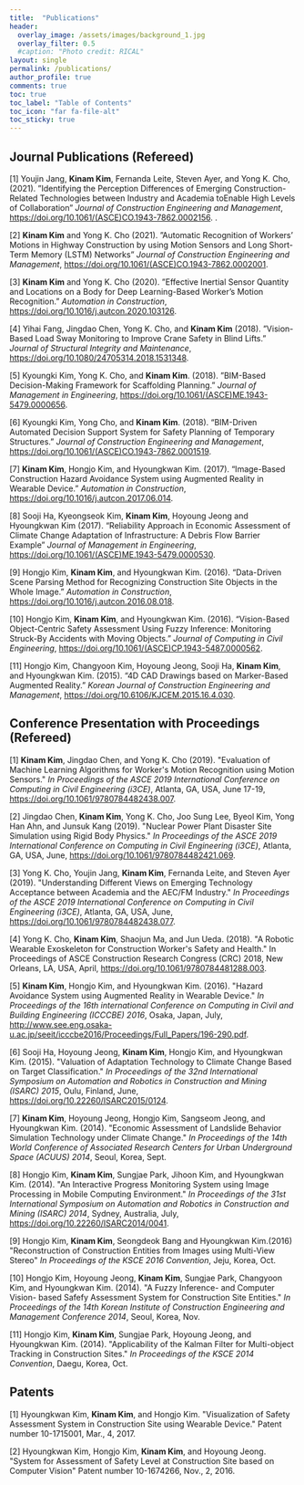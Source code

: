 ```yaml
---
title:  "Publications"
header:
  overlay_image: /assets/images/background_1.jpg
  overlay_filter: 0.5
  #caption: "Photo credit: RICAL"
layout: single
permalink: /publications/
author_profile: true
comments: true
toc: true
toc_label: "Table of Contents"
toc_icon: "far fa-file-alt"
toc_sticky: true
---
```

## Journal Publications (Refereed)

[1] Youjin Jang, <b>Kinam Kim</b>, Fernanda Leite, Steven Ayer, and Yong K. Cho, (2021). ”Identifying the
Perception Differences of Emerging Construction-Related Technologies between Industry and Academia toEnable High Levels of Collaboration” <i>Journal of Construction Engineering and Management</i>, <a href="https://doi.org/10.1061/(ASCE)CO.1943-7862.0002156" target="_blank">https://doi.org/10.1061/(ASCE)CO.1943-7862.0002156</a>.
.

[2] <b>Kinam Kim</b> and Yong K. Cho (2021). ”Automatic Recognition of Workers’ Motions in Highway
Construction by using Motion Sensors and Long Short-Term Memory (LSTM) Networks” <i>Journal of
Construction Engineering and Management</i>, <a href="https://doi.org/10.1061/(ASCE)CO.1943-7862.0002001" target="_blank">https://doi.org/10.1061/(ASCE)CO.1943-7862.0002001</a>.

[3] <b>Kinam Kim</b> and Yong K. Cho (2020). ”Effective Inertial Sensor Quantity and Locations on a Body for Deep Learning-Based Worker’s Motion Recognition.” <i>Automation in Construction</i>, <a href="https://doi.org/10.1016/j.autcon.2020.103126" target="_blank">https://doi.org/10.1016/j.autcon.2020.103126</a>.

[4] Yihai Fang, Jingdao Chen, Yong K. Cho, and <b>Kinam Kim</b> (2018). ”Vision-Based Load Sway Monitoring to Improve Crane Safety in Blind Lifts.” <i>Journal of Structural Integrity and Maintenance</i>, <a href="https://doi.org/10.1080/24705314.2018.1531348" target="_blank">https://doi.org/10.1080/24705314.2018.1531348</a>.

[5] Kyoungki Kim, Yong K. Cho, and <b>Kinam Kim</b>. (2018). ”BIM-Based Decision-Making Framework for Scaffolding Planning.” <i>Journal of Management in Engineering</i>, <a href="https://doi.org/10.1061/(ASCE)ME.1943-5479.0000656" target="_blank">https://doi.org/10.1061/(ASCE)ME.1943-5479.0000656</a>.

[6] Kyoungki Kim, Yong Cho, and <b>Kinam Kim</b>. (2018). “BIM-Driven Automated Decision Support System for Safety Planning of Temporary Structures.” <i>Journal of Construction Engineering and Management</i>, <a href="https://doi.org/10.1061/(ASCE)CO.1943-7862.0001519" target="_blank">https://doi.org/10.1061/(ASCE)CO.1943-7862.0001519</a>.

[7] <b>Kinam Kim</b>, Hongjo Kim, and Hyoungkwan Kim. (2017). “Image-Based Construction Hazard Avoidance System using Augmented Reality in Wearable Device.” <i>Automation in Construction</i>, <a href="https://doi.org/10.1016/j.autcon.2017.06.014" target="_blank">https://doi.org/10.1016/j.autcon.2017.06.014</a>.

[8] Sooji Ha, Kyeongseok Kim, <b>Kinam Kim</b>, Hoyoung Jeong and Hyoungkwan Kim (2017). “Reliability Approach in Economic Assessment of Climate Change Adaptation of Infrastructure: A Debris Flow Barrier Example” <i>Journal of Management in Engineering</i>, <a href="https://doi.org/10.1061/(ASCE)ME.1943-5479.0000530" target="_blank">https://doi.org/10.1061/(ASCE)ME.1943-5479.0000530</a>.

[9] Hongjo Kim, <b>Kinam Kim</b>, and Hyoungkwan Kim. (2016). “Data-Driven Scene Parsing Method for
Recognizing Construction Site Objects in the Whole Image.” <i>Automation in Construction</i>, <a href="
https://doi.org/10.1016/j.autcon.2016.08.018" target="_blank">https://doi.org/10.1016/j.autcon.2016.08.018</a>.

[10] Hongjo Kim, <b>Kinam Kim</b>, and Hyoungkwan Kim. (2016). “Vision-Based Object-Centric Safety Assessment Using Fuzzy Inference: Monitoring Struck-By Accidents with Moving Objects.” <i>Journal of Computing in Civil Engineering</i>, <a href="https://doi.org/10.1061/(ASCE)CP.1943-5487.0000562" target="_blank">https://doi.org/10.1061/(ASCE)CP.1943-5487.0000562</a>.

[11] Hongjo Kim, Changyoon Kim, Hoyoung Jeong, Sooji Ha, <b>Kinam Kim</b>, and Hyoungkwan Kim. (2015). “4D CAD Drawings based on Marker-Based Augmented Reality.” <i>Korean Journal of Construction Engineering and Management</i>, <a href="https://doi.org/10.6106/KJCEM.2015.16.4.030" target="_blank">https://doi.org/10.6106/KJCEM.2015.16.4.030</a>.

## Conference Presentation with Proceedings (Refereed)

[1] <b>Kinam Kim</b>, Jingdao Chen, and Yong K. Cho (2019). "Evaluation of Machine Learning Algorithms for Worker's Motion Recognition using Motion Sensors." <i>In Proceedings of the ASCE 2019 International Conference on Computing in Civil Engineering (i3CE)</i>, Atlanta, GA, USA, June 17-19,
<a href="https://doi.org/10.1061/9780784482438.007" target="_blank">https://doi.org/10.1061/9780784482438.007</a>.

[2] Jingdao Chen, <b>Kinam Kim</b>, Yong K. Cho, Joo Sung Lee, Byeol Kim, Yong Han Ahn, and Junsuk Kang (2019). "Nuclear Power Plant Disaster Site Simulation using Rigid Body Physics." <i>In Proceedings of the ASCE 2019 International Conference on Computing in Civil Engineering (i3CE)</i>, Atlanta, GA, USA, June, <a href="https://doi.org/10.1061/9780784482421.069" target="_blank"> https://doi.org/10.1061/9780784482421.069</a>.

[3] Yong K. Cho, Youjin Jang, <b>Kinam Kim</b>, Fernanda Leite, and Steven Ayer (2019). "Understanding Different Views on Emerging Technology Acceptance between Academia and the AEC/FM Industry." <i>In Proceedings of the ASCE 2019 International Conference on Computing in Civil Engineering (i3CE)</i>, Atlanta, GA, USA, June, <a href="https://doi.org/10.1061/9780784482438.077" target="_blank"> https://doi.org/10.1061/9780784482438.077</a>.

[4] Yong K. Cho, <b>Kinam Kim</b>, Shaojun Ma, and Jun Ueda. (2018). "A Robotic Wearable Exoskeleton for Construction Worker's Safety and Health." In Proceedings of ASCE Construction Research Congress (CRC) 2018, New Orleans, LA, USA, April, <a href="https://doi.org/10.1061/9780784481288.003" target="_blank">https://doi.org/10.1061/9780784481288.003</a>.

[5] <b>Kinam Kim</b>, Hongjo Kim, and Hyoungkwan Kim. (2016). "Hazard Avoidance System using Augmented
Reality in Wearable Device." <i>In Proceedings of the 16th international Conference on Computing in Civil
and Building Engineering (ICCCBE) 2016</i>, Osaka, Japan, July, <a href="http://www.see.eng.osaka-u.ac.jp/seeit/icccbe2016/Proceedings/Full_Papers/196-290.pdf" target="_blank">http://www.see.eng.osaka-u.ac.jp/seeit/icccbe2016/Proceedings/Full_Papers/196-290.pdf</a>.

[6] Sooji Ha, Hoyoung Jeong, <b>Kinam Kim</b>, Hongjo Kim, and Hyoungkwan Kim. (2015). "Valuation of
Adaptation Technology to Climate Change Based on Target Classification." <i>In Proceedings of the 32nd
International Symposium on Automation and Robotics in Construction and Mining (ISARC) 2015</i>, Oulu,
Finland, June, <a href="https://doi.org/10.22260/ISARC2015/0124" target="_blank">https://doi.org/10.22260/ISARC2015/0124</a>.

[7] <b>Kinam Kim</b>, Hoyoung Jeong, Hongjo Kim, Sangseom Jeong, and Hyoungkwan Kim. (2014). "Economic
Assessment of Landslide Behavior Simulation Technology under Climate Change." <i>In Proceedings of the
14th World Conference of Associated Research Centers for Urban Underground Space (ACUUS) 2014</i>, Seoul,
Korea, Sept.

[8] Hongjo Kim, <b>Kinam Kim</b>, Sungjae Park, Jihoon Kim, and Hyoungkwan Kim. (2014). "An Interactive
Progress Monitoring System using Image Processing in Mobile Computing Environment." <i>In Proceedings of
the 31st International Symposium on Automation and Robotics in Construction and Mining (ISARC) 2014</i>,
Sydney, Australia, July, <a href="https://doi.org/10.22260/ISARC2014/0041" target="_blank">https://doi.org/10.22260/ISARC2014/0041</a>.

[9] Hongjo Kim, <b>Kinam Kim</b>, Seongdeok Bang and Hyoungkwan Kim.(2016) "Reconstruction of Construction
Entities from Images using Multi-View Stereo" <i>In Proceedings of the KSCE 2016 Convention</i>, Jeju, Korea,
Oct.

[10] Hongjo Kim, Hoyoung Jeong, <b>Kinam Kim</b>, Sungjae Park, Changyoon Kim, and Hyoungkwan Kim. (2014).
"A Fuzzy Inference- and Computer Vision- based Safefy Assessment System for Construction Site Entities."
<i>In Proceedings of the 14th Korean Institute of Construction Engineering and Management Conference 2014</i>,
Seoul, Korea, Nov.

[11] Hongjo Kim, <b>Kinam Kim</b>, Sungjae Park, Hoyoung Jeong, and Hyoungkwan Kim. (2014). "Applicability of
the Kalman Filter for Multi-object Tracking in Construction Sites." <i>In Proceedings of the KSCE 2014
Convention</i>, Daegu, Korea, Oct.

## Patents

[1] Hyoungkwan Kim, <b>Kinam Kim</b>, and Hongjo Kim. "Visualization of Safety Assessment System in
Construction Site using Wearable Device." Patent number 10-1715001, Mar., 4, 2017.

[2] Hyoungkwan Kim, Hongjo Kim, <b>Kinam Kim</b>, and Hoyoung Jeong. "System for Assessment of Safety Level
at Construction Site based on Computer Vision" Patent number 10-1674266, Nov., 2, 2016.